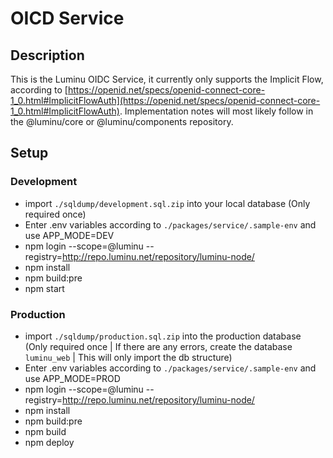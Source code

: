 # OICD Service

## Description

This is the Luminu OIDC Service, it currently only supports the Implicit Flow, according to [https://openid.net/specs/openid-connect-core-1_0.html#ImplicitFlowAuth](https://openid.net/specs/openid-connect-core-1_0.html#ImplicitFlowAuth).
Implementation notes will most likely follow in the @luminu/core or @luminu/components repository.

## Setup

### Development

-   import `./sqldump/development.sql.zip` into your local database (Only required once)
-   Enter .env variables according to `./packages/service/.sample-env` and use APP_MODE=DEV
-   npm login --scope=@luminu --registry=http://repo.luminu.net/repository/luminu-node/
-   npm install
-   npm build:pre
-   npm start

### Production

-   import `./sqldump/production.sql.zip` into the production database (Only required once | If there are any errors, create the database `luminu_web` | This will only import the db structure)
-   Enter .env variables according to `./packages/service/.sample-env` and use APP_MODE=PROD
-   npm login --scope=@luminu --registry=http://repo.luminu.net/repository/luminu-node/
-   npm install
-   npm build:pre
-   npm build
-   npm deploy
